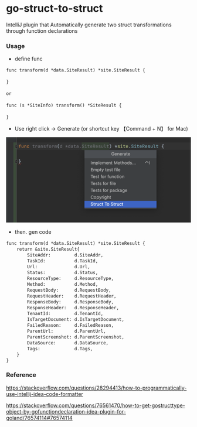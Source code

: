 # go-struct-to-struct

IntelliJ plugin that Automatically generate two struct transformations through function declarations

### Usage

- define func

```
func transform(d *data.SiteResult) *site.SiteResult {

}

or 

func (s *SiteInfo) transform() *SiteResult {

}
```

- Use right click -> Generate (or shortcut key 【Command + N】 for Mac)

![](images/demo-1.png)

- then. gen code

```
func transform(d *data.SiteResult) *site.SiteResult {
	return &site.SiteResult{
		SiteAddr:         d.SiteAddr,
		TaskId:           d.TaskId,
		Url:              d.Url,
		Status:           d.Status,
		ResourceType:     d.ResourceType,
		Method:           d.Method,
		RequestBody:      d.RequestBody,
		RequestHeader:    d.RequestHeader,
		ResponseBody:     d.ResponseBody,
		ResponseHeader:   d.ResponseHeader,
		TenantId:         d.TenantId,
		IsTargetDocument: d.IsTargetDocument,
		FailedReason:     d.FailedReason,
		ParentUrl:        d.ParentUrl,
		ParentScreenshot: d.ParentScreenshot,
		DataSource:       d.DataSource,
		Tags:             d.Tags,
	}
}
```



### Reference


https://stackoverflow.com/questions/28294413/how-to-programmatically-use-intellij-idea-code-formatter

https://stackoverflow.com/questions/76561470/how-to-get-gostructtype-object-by-gofunctiondeclaration-idea-plugin-for-goland/76574114#76574114
